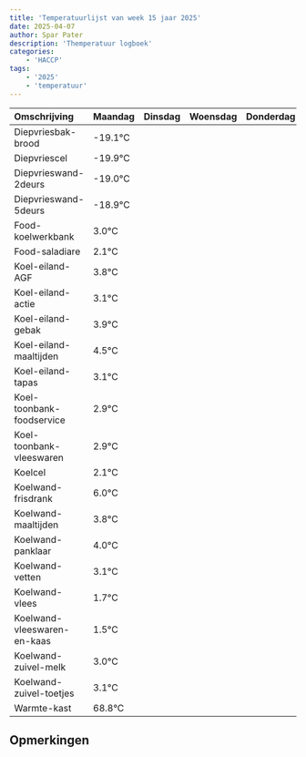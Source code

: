 ```yaml
---
title: 'Temperatuurlijst van week 15 jaar 2025'
date: 2025-04-07
author: Spar Pater
description: 'Themperatuur logboek'
categories:
    - 'HACCP'
tags:
    - '2025'
    - 'temperatuur'
---
```

|Omschrijving|Maandag|Dinsdag|Woensdag|Donderdag|Vrijdag|Zaterdag|Zondag|
|:---|:---|:---|:---|:---|:---|:---|:---|
|Diepvriesbak-brood|-19.1°C| | | | | | |
|Diepvriescel|-19.9°C| | | | | | |
|Diepvrieswand-2deurs|-19.0°C| | | | | | |
|Diepvrieswand-5deurs|-18.9°C| | | | | | |
|Food-koelwerkbank|3.0°C| | | | | | |
|Food-saladiare|2.1°C| | | | | | |
|Koel-eiland-AGF|3.8°C| | | | | | |
|Koel-eiland-actie|3.1°C| | | | | | |
|Koel-eiland-gebak|3.9°C| | | | | | |
|Koel-eiland-maaltijden|4.5°C| | | | | | |
|Koel-eiland-tapas|3.1°C| | | | | | |
|Koel-toonbank-foodservice|2.9°C| | | | | | |
|Koel-toonbank-vleeswaren|2.9°C| | | | | | |
|Koelcel|2.1°C| | | | | | |
|Koelwand-frisdrank|6.0°C| | | | | | |
|Koelwand-maaltijden|3.8°C| | | | | | |
|Koelwand-panklaar|4.0°C| | | | | | |
|Koelwand-vetten|3.1°C| | | | | | |
|Koelwand-vlees|1.7°C| | | | | | |
|Koelwand-vleeswaren-en-kaas|1.5°C| | | | | | |
|Koelwand-zuivel-melk|3.0°C| | | | | | |
|Koelwand-zuivel-toetjes|3.1°C| | | | | | |
|Warmte-kast|68.8°C| | | | | | |

## Opmerkingen


